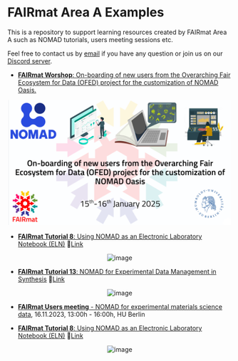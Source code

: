 # FAIRmat Area A Examples

This is a repository to support learning resources created by FAIRmat Area A such as NOMAD tutorials, users meeting sessions etc.

Feel free to contact us by [email](fairmat@physik.hu-berlin.de) if you have any question or join us on our [Discord server](https://discord.gg/Gyzx3ukUw8).


* [**FAIRmat Worshop**: On-boarding of new users from the Overarching Fair Ecosystem for Data (OFED) project for the customization of NOMAD Oasis.](https://github.com/FAIRmat-NFDI/AreaA-Examples/tree/main/workshop_01-25)

<p align="center">
<img width="500" alt="image" src="https://github.com/FAIRmat-NFDI/AreaA-Examples/blob/10-code-snippets-examples-for-parser-development/workshop_01-25/cover.png"> 
</p>

* [**FAIRmat Tutorial 8**: Using NOMAD as an Electronic Laboratory Notebook (ELN)](https://github.com/FAIRmat-NFDI/AreaA-Examples/tree/main/tutorial8) 🔗[Link](https://www.fairmat-nfdi.eu/events/fairmat-tutorial-8/tutorial-8-home)

<p align="center">
<img width="500" alt="image" src="https://user-images.githubusercontent.com/64071335/224782923-3259a8f1-bdd2-4084-87dd-3f29a46b66e7.png"> 
</p>


* [**FAIRmat Tutorial 13**: NOMAD for Experimental Data Management in Synthesis](https://github.com/FAIRmat-NFDI/AreaA-Examples/tree/main/tutorial13) 🔗[Link](https://events.fairmat-nfdi.eu/event/18/)

<p align="center">
<img width="500" alt="image" src="https://www.fairmat-nfdi.eu/uploads/Tutorial13_Event.png"> 
</p>


* [**FAIRmat Users meeting** - NOMAD for experimental materials science data](https://github.com/FAIRmat-NFDI/AreaA-Examples/tree/main/users_meeting_11-23), 16.11.2023, 13:00h - 16:00h, HU Berlin



* [**FAIRmat Tutorial 8**: Using NOMAD as an Electronic Laboratory Notebook (ELN)](https://github.com/FAIRmat-NFDI/AreaA-Examples/tree/main/tutorial8) 🔗[Link](https://www.fairmat-nfdi.eu/events/fairmat-tutorial-8/tutorial-8-home)

<p align="center">
<img width="500" alt="image" src="https://user-images.githubusercontent.com/64071335/224782923-3259a8f1-bdd2-4084-87dd-3f29a46b66e7.png"> 
</p>


